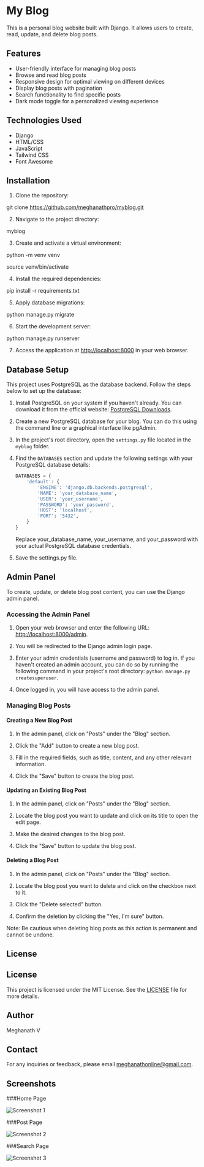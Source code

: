 # My Blog

This is a personal blog website built with Django. It allows users to create, read, update, and delete blog posts.

## Features

- User-friendly interface for managing blog posts
- Browse and read blog posts
- Responsive design for optimal viewing on different devices
- Display blog posts with pagination
- Search functionality to find specific posts
- Dark mode toggle for a personalized viewing experience

## Technologies Used

- Django
- HTML/CSS
- JavaScript
- Tailwind CSS
- Font Awesome

## Installation

1. Clone the repository: 

git clone https://github.com/meghanathpro/myblog.git

2. Navigate to the project directory:

myblog

3. Create and activate a virtual environment: 

python -m venv venv

source venv/bin/activate

4. Install the required dependencies:

pip install -r requirements.txt

5. Apply database migrations:

python manage.py migrate

6. Start the development server:
 
python manage.py runserver

7. Access the application at [http://localhost:8000](http://localhost:8000) in your web browser.

## Database Setup

This project uses PostgreSQL as the database backend. Follow the steps below to set up the database:

1. Install PostgreSQL on your system if you haven't already. You can download it from the official website: [PostgreSQL Downloads](https://www.postgresql.org/download/).

2. Create a new PostgreSQL database for your blog. You can do this using the command line or a graphical interface like pgAdmin.

3. In the project's root directory, open the `settings.py` file located in the `myblog` folder.

4. Find the `DATABASES` section and update the following settings with your PostgreSQL database details:

   ```python
   DATABASES = {
       'default': {
           'ENGINE': 'django.db.backends.postgresql',
           'NAME': 'your_database_name',
           'USER': 'your_username',
           'PASSWORD': 'your_password',
           'HOST': 'localhost',
           'PORT': '5432',
       }
   }
   ```
   Replace your_database_name, your_username, and your_password with your actual PostgreSQL database credentials.
 
 5. Save the settings.py file.
   

## Admin Panel

To create, update, or delete blog post content, you can use the Django admin panel.

### Accessing the Admin Panel

1. Open your web browser and enter the following URL: [http://localhost:8000/admin](http://localhost:8000/admin).

2. You will be redirected to the Django admin login page.

3. Enter your admin credentials (username and password) to log in. If you haven't created an admin account, you can do so by running the following command in your project's root directory: `python manage.py createsuperuser`.

4. Once logged in, you will have access to the admin panel.

### Managing Blog Posts

#### Creating a New Blog Post

1. In the admin panel, click on "Posts" under the "Blog" section.

2. Click the "Add" button to create a new blog post.

3. Fill in the required fields, such as title, content, and any other relevant information.

4. Click the "Save" button to create the blog post.

#### Updating an Existing Blog Post

1. In the admin panel, click on "Posts" under the "Blog" section.

2. Locate the blog post you want to update and click on its title to open the edit page.

3. Make the desired changes to the blog post.

4. Click the "Save" button to update the blog post.

#### Deleting a Blog Post

1. In the admin panel, click on "Posts" under the "Blog" section.

2. Locate the blog post you want to delete and click on the checkbox next to it.

3. Click the "Delete selected" button.

4. Confirm the deletion by clicking the "Yes, I'm sure" button.

Note: Be cautious when deleting blog posts as this action is permanent and cannot be undone.

## License

## License

This project is licensed under the MIT License. See the [LICENSE](LICENSE) file for more details.

## Author

Meghanath V

## Contact

For any inquiries or feedback, please email meghanathonline@gmail.com.

## Screenshots

###Home Page

![Screenshot 1](screenshots/screenshot1.png)

###Post Page

![Screenshot 2](screenshots/screenshot2.png)

###Search Page

![Screenshot 3](screenshots/screenshot3.png)
